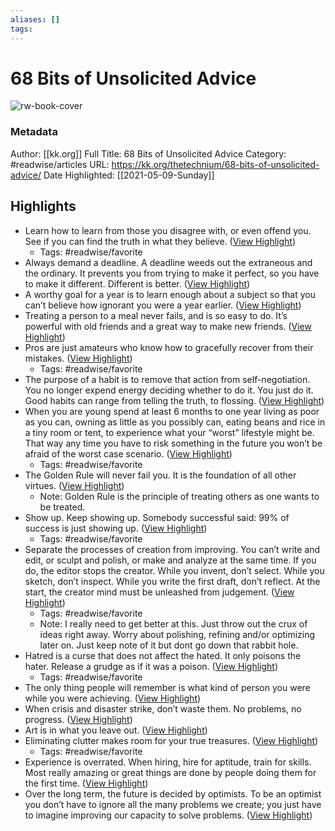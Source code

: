 ```yaml
---
aliases: []
tags:
---
```

# 68 Bits of Unsolicited Advice

![rw-book-cover](https://readwise-assets.s3.amazonaws.com/static/images/article1.be68295a7e40.png)
### Metadata
Author: [[kk.org]]
Full Title: 68 Bits of Unsolicited Advice
Category: #readwise/articles
URL: https://kk.org/thetechnium/68-bits-of-unsolicited-advice/
Date Highlighted: [[2021-05-09-Sunday]]

## Highlights
- Learn how to learn from those you disagree with, or even offend you. See if you can find the truth in what they believe. ([View Highlight](https://instapaper.com/read/1410627939/16326728))
    - Tags: #readwise/favorite 
- Always demand a deadline. A deadline weeds out the extraneous and the ordinary. It prevents you from trying to make it perfect, so you have to make it different. Different is better. ([View Highlight](https://instapaper.com/read/1410627939/16326732))
- A worthy goal for a year is to learn enough about a subject so that you can’t believe how ignorant you were a year earlier. ([View Highlight](https://instapaper.com/read/1410627939/16326737))
- Treating a person to a meal never fails, and is so easy to do. It’s powerful with old friends and a great way to make new friends. ([View Highlight](https://instapaper.com/read/1410627939/16326739))
- Pros are just amateurs who know how to gracefully recover from their mistakes. ([View Highlight](https://instapaper.com/read/1410627939/16326743))
    - Tags: #readwise/favorite 
- The purpose of a habit is to remove that action from self-negotiation. You no longer expend energy deciding whether to do it. You just do it. Good habits can range from telling the truth, to flossing. ([View Highlight](https://instapaper.com/read/1410627939/16326756))
- When you are young spend at least 6 months to one year living as poor as you can, owning as little as you possibly can, eating beans and rice in a tiny room or tent, to experience what your “worst” lifestyle might be. That way any time you have to risk something in the future you won’t be afraid of the worst case scenario. ([View Highlight](https://instapaper.com/read/1410627939/16326760))
    - Tags: #readwise/favorite 
- The Golden Rule will never fail you. It is the foundation of all other virtues. ([View Highlight](https://instapaper.com/read/1410627939/16326774))
    - Note: Golden Rule is the principle of treating others as one wants to be treated.
- Show up. Keep showing up. Somebody successful said: 99% of success is just showing up. ([View Highlight](https://instapaper.com/read/1410627939/16326781))
    - Tags: #readwise/favorite 
- Separate the processes of creation from improving. You can’t write and edit, or sculpt and polish, or make and analyze at the same time. If you do, the editor stops the creator. While you invent, don’t select. While you sketch, don’t inspect. While you write the first draft, don’t reflect. At the start, the creator mind must be unleashed from judgement. ([View Highlight](https://instapaper.com/read/1410627939/16326797))
    - Tags: #readwise/favorite 
    - Note: I really need to get better at this. Just throw out the crux of ideas right away. Worry about polishing, refining and/or optimizing later on. Just keep note of it but dont go down that rabbit hole.
- Hatred is a curse that does not affect the hated. It only poisons the hater. Release a grudge as if it was a poison. ([View Highlight](https://instapaper.com/read/1410627939/16326823))
    - Tags: #readwise/favorite 
- The only thing people will remember is what kind of person you were while you were achieving. ([View Highlight](https://instapaper.com/read/1410627939/16326912))
- When crisis and disaster strike, don’t waste them. No problems, no progress. ([View Highlight](https://instapaper.com/read/1410627939/16326932))
- Art is in what you leave out. ([View Highlight](https://instapaper.com/read/1410627939/16326940))
- Eliminating clutter makes room for your true treasures. ([View Highlight](https://instapaper.com/read/1410627939/16326948))
    - Tags: #readwise/favorite 
- Experience is overrated. When hiring, hire for aptitude, train for skills. Most really amazing or great things are done by people doing them for the first time. ([View Highlight](https://instapaper.com/read/1410627939/16326949))
- Over the long term, the future is decided by optimists. To be an optimist you don’t have to ignore all the many problems we create; you just have to imagine improving our capacity to solve problems. ([View Highlight](https://instapaper.com/read/1410627939/16326967))


